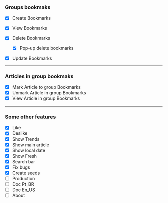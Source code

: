 ### Groups bookmaks

- [x] Create Bookmarks
- [x] View Bookmarks
- [x] Delete Bookmarks

  - [x] Pop-up delete bookmarks

- [x] Update Bookmarks

---

### Articles in group bookmaks

- [x] Mark Article to group Bookmarks
- [x] Unmark Article in group Bookmarks
- [x] View Article in group Bookmarks

---

### Some other features

- [x] Like
- [x] Deslike
- [x] Show Trends
- [x] Show main article
- [x] Show local date
- [x] Show Fresh
- [x] Search bar
- [x] Fix bugs
- [x] Create seeds
- [ ] Production
- [ ] Doc Pt_BR
- [ ] Doc En_US
- [ ] About
